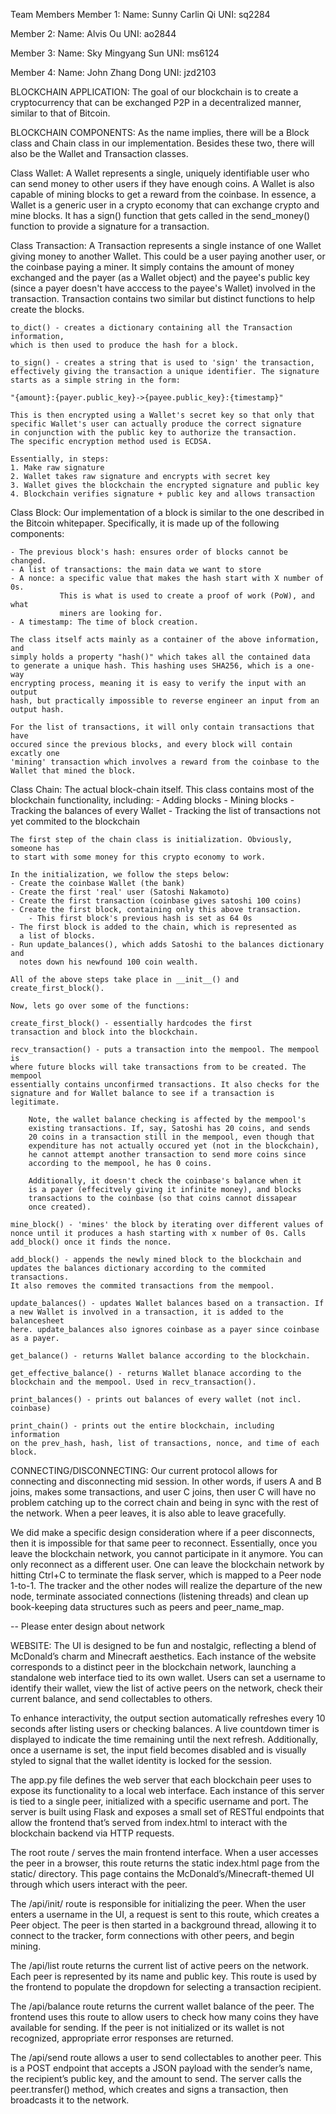 Team Members
Member 1:
Name: Sunny Carlin Qi
UNI: sq2284

Member 2:
Name: Alvis Ou
UNI: ao2844

Member 3:
Name: Sky Mingyang Sun
UNI: ms6124

Member 4:
Name: John Zhang Dong
UNI: jzd2103

BLOCKCHAIN APPLICATION:
The goal of our blockchain is to create a cryptocurrency that can be exchanged
P2P in a decentralized manner, similar to that of Bitcoin.

BLOCKCHAIN COMPONENTS:
As the name implies, there will be a Block class and Chain class in our
implementation. Besides these two, there will also be the Wallet and
Transaction classes.

Class Wallet:
A Wallet represents a single, uniquely identifiable user who can send money
to other users if they have enough coins. A Wallet is also capable of
mining blocks to get a reward from the coinbase. In essence, a Wallet
is a generic user in a crypto economy that can exchange crypto and mine
blocks. It has a sign() function that gets called in the send_money()
function to provide a signature for a transaction.

Class Transaction:
A Transaction represents a single instance of one Wallet giving money
to another Wallet. This could be a user paying another user, or the
coinbase paying a miner. It simply contains the amount of money
exchanged and the payer (as a Wallet object) and the payee's public key
(since a payer doesn't have acccess to the payee's Wallet) involved in the
transaction. Transaction contains two similar but distinct functions to help
create the blocks.

    to_dict() - creates a dictionary containing all the Transaction information,
    which is then used to produce the hash for a block.

    to_sign() - creates a string that is used to 'sign' the transaction,
    effectively giving the transaction a unique identifier. The signature
    starts as a simple string in the form:

    "{amount}:{payer.public_key}->{payee.public_key}:{timestamp}"

    This is then encrypted using a Wallet's secret key so that only that
    specific Wallet's user can actually produce the correct signature
    in conjunction with the public key to authorize the transaction.
    The specific encryption method used is ECDSA.

    Essentially, in steps:
    1. Make raw signature
    2. Wallet takes raw signature and encrypts with secret key
    3. Wallet gives the blockchain the encrypted signature and public key
    4. Blockchain verifies signature + public key and allows transaction

Class Block:
Our implementation of a block is similar to the one described in the
Bitcoin whitepaper. Specifically, it is made up of the following
components:

    - The previous block's hash: ensures order of blocks cannot be changed.
    - A list of transactions: the main data we want to store
    - A nonce: a specific value that makes the hash start with X number of 0s.
               This is what is used to create a proof of work (PoW), and what
               miners are looking for.
    - A timestamp: The time of block creation.

    The class itself acts mainly as a container of the above information, and
    simply holds a property "hash()" which takes all the contained data
    to generate a unique hash. This hashing uses SHA256, which is a one-way
    encrypting process, meaning it is easy to verify the input with an output
    hash, but practically impossible to reverse engineer an input from an
    output hash.

    For the list of transactions, it will only contain transactions that have
    occured since the previous blocks, and every block will contain excatly one
    'mining' transaction which involves a reward from the coinbase to the
    Wallet that mined the block.

Class Chain:
The actual block-chain itself. This class contains most of the blockchain
functionality, including: - Adding blocks - Mining blocks - Tracking the
balances of every Wallet - Tracking the list of transactions not yet commited
to the blockchain

    The first step of the chain class is initialization. Obviously, someone has
    to start with some money for this crypto economy to work.

    In the initialization, we follow the steps below:
    - Create the coinbase Wallet (the bank)
    - Create the first 'real' user (Satoshi Nakamoto)
    - Create the first transaction (coinbase gives satoshi 100 coins)
    - Create the first block, containing only this above transaction.
        - This first block's previous hash is set as 64 0s
    - The first block is added to the chain, which is represented as
      a list of blocks.
    - Run update_balances(), which adds Satoshi to the balances dictionary and
      notes down his newfound 100 coin wealth.

    All of the above steps take place in __init__() and create_first_block().

    Now, lets go over some of the functions:

    create_first_block() - essentially hardcodes the first
    transaction and block into the blockchain.

    recv_transaction() - puts a transaction into the mempool. The mempool is
    where future blocks will take transactions from to be created. The mempool
    essentially contains unconfirmed transactions. It also checks for the
    signature and for Wallet balance to see if a transaction is legitimate.

        Note, the wallet balance checking is affected by the mempool's
        existing transactions. If, say, Satoshi has 20 coins, and sends
        20 coins in a transaction still in the mempool, even though that
        expenditure has not actually occured yet (not in the blockchain),
        he cannot attempt another transaction to send more coins since
        according to the mempool, he has 0 coins.

        Additionally, it doesn't check the coinbase's balance when it
        is a payer (effecitvely giving it infinite money), and blocks
        transactions to the coinbase (so that coins cannot dissapear
        once created).

    mine_block() - 'mines' the block by iterating over different values of
    nonce until it produces a hash starting with x number of 0s. Calls
    add_block() once it finds the nonce.

    add_block() - appends the newly mined block to the blockchain and
    updates the balances dictionary according to the commited transactions.
    It also removes the commited transactions from the mempool.

    update_balances() - updates Wallet balances based on a transaction. If
    a new Wallet is involved in a transaction, it is added to the balancesheet
    here. update_balances also ignores coinbase as a payer since coinbase
    as a payer.

    get_balance() - returns Wallet balance according to the blockchain.

    get_effective_balance() - returns Wallet blanace according to the
    blockchain and the mempool. Used in recv_transaction().

    print_balances() - prints out balances of every wallet (not incl. coinbase)

    print_chain() - prints out the entire blockchain, including information
    on the prev_hash, hash, list of transactions, nonce, and time of each
    block.


CONNECTING/DISCONNECTING:
Our current protocol allows for connecting and disconnecting mid session.
In other words, if users A and B joins, makes some transactions, and user
C joins, then user C will have no problem catching up to the correct chain
and being in sync with the rest of the network.
When a peer leaves, it is also able to leave gracefully.

We did make a specific design consideration where if a peer disconnects, then
it is impossible for that same peer to reconnect. Essentially, once you leave
the blockchain network, you cannot participate in it anymore. You can only
reconnect as a different user. One can leave the blockchain network by hitting
Ctrl+C to terminate the flask server, which is mapped to a Peer node 1-to-1.
The tracker and the other nodes will realize the departure of the new node,
terminate associated connections (listening threads) and clean up book-keeping
data structures such as peers and peer_name_map.

-- Please enter design about network


WEBSITE:
The UI is designed to be fun and nostalgic, reflecting a blend of McDonald’s
charm and Minecraft aesthetics. Each instance of the website corresponds to 
a distinct peer in the blockchain network, launching a standalone web interface
tied to its own wallet. Users can set a username to identify their wallet, view
the list of active peers on the network, check their current balance, and send
collectables to others.

To enhance interactivity, the output section automatically refreshes every 10
seconds after listing users or checking balances. A live countdown timer is 
displayed to indicate the time remaining until the next refresh. Additionally,
once a username is set, the input field becomes disabled and is visually styled
to signal that the wallet identity is locked for the session.

The app.py file defines the web server that each blockchain peer uses to expose
its functionality to a local web interface. Each instance of this server is
tied to a single peer, initialized with a specific username and port. The
server is built using Flask and exposes a small set of RESTful endpoints that
allow the frontend that’s served from index.html to interact with the
blockchain backend via HTTP requests.

The root route / serves the main frontend interface. When a user accesses the
peer in a browser, this route returns the static index.html page from the
static/ directory. This page contains the McDonald’s/Minecraft-themed UI
through which users interact with the peer.

The /api/init/<username> route is responsible for initializing the peer. When
the user enters a username in the UI, a request is sent to this route, which
creates a Peer object. The peer is then started in a background thread,
allowing it to connect to the tracker, form connections with other peers, and
begin mining.

The /api/list route returns the current list of active peers on the network.
Each peer is represented by its name and public key. This route is used by
the frontend to populate the dropdown for selecting a transaction recipient.

The /api/balance route returns the current wallet balance of the peer. The
frontend uses this route to allow users to check how many coins they have
available for sending. If the peer is not initialized or its wallet is not
recognized, appropriate error responses are returned.

The /api/send route allows a user to send collectables to another peer. This
is a POST endpoint that accepts a JSON payload with the sender’s name, the
recipient’s public key, and the amount to send. The server calls the
peer.transfer() method, which creates and signs a transaction, then
broadcasts it to the network.